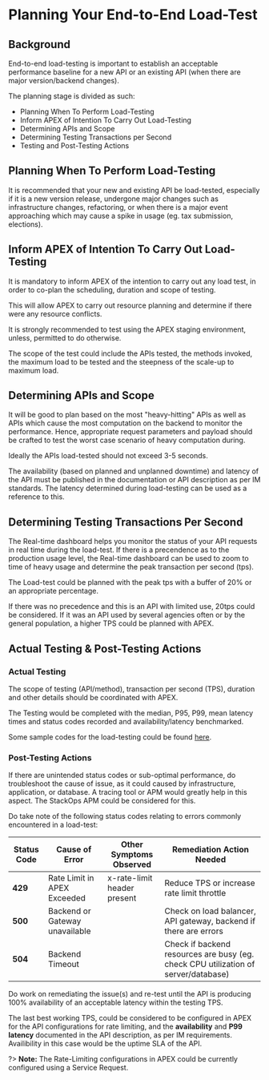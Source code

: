# Planning Your End-to-End Load-Test

## Background

End-to-end load-testing is important to establish an acceptable performance baseline for a new API or an existing API (when there are major version/backend changes).

The planning stage is divided as such:

- Planning When To Perform Load-Testing
- Inform APEX of Intention To Carry Out Load-Testing
- Determining APIs and Scope
- Determining Testing Transactions per Second
- Testing and Post-Testing Actions

## Planning When To Perform Load-Testing

It is recommended that your new and existing API be load-tested, especially if it is a new version release, undergone major changes such as infrastructure changes, refactoring, or when there is a major event approaching which may cause a spike in usage (eg. tax submission, elections).

## Inform APEX of Intention To Carry Out Load-Testing

It is mandatory to inform APEX of the intention to carry out any load test, in order to co-plan the scheduling, duration and scope of testing.

This will allow APEX to carry out resource planning and determine if there were any resource conflicts.

It is strongly recommended to test using the APEX staging environment, unless, permitted to do otherwise.

The scope of the test could include the APIs tested, the methods invoked, the maximum load to be tested and the steepness of the scale-up to maximum load.

## Determining APIs and Scope

It will be good to plan based on the most "heavy-hitting" APIs as well as APIs which cause the most computation on the backend to monitor the performance. Hence, appropriate request parameters and payload should be crafted to test the worst case scenario of heavy computation during.

Ideally the APIs load-tested should not exceed 3-5 seconds.

The availability (based on planned and unplanned downtime) and latency of the API must be published in the documentation or API description as per IM standards.
The latency determined during load-testing can be used as a reference to this.

## Determining Testing Transactions Per Second

The Real-time dashboard helps you monitor the status of your API requests in real time during the load-test. If there is a precendence as to the production usage level, the Real-time dashboard can be used to zoom to time of heavy usage and determine the peak transaction per second (tps).

The Load-test could be planned with the peak tps with a buffer of 20% or an appropriate percentage.

If there was no precedence and this is an API with limited use, 20tps could be considered. If it was an API used by several agencies often or by the general population, a higher TPS could be planned with APEX.

## Actual Testing & Post-Testing Actions

### Actual Testing

The scope of testing (API/method), transaction per second (TPS), duration and other details should be coordinated with APEX.

The Testing would be completed with the median, P95, P99, mean latency times and status codes recorded and availability/latency benchmarked.

Some sample codes for the load-testing could be found [here](/sections/load-testing/executing).

### Post-Testing Actions

If there are unintended status codes or sub-optimal performance, do troubleshoot the cause of issue, as it could caused by infrastructure, application, or database. A tracing tool or APM would greatly help in this aspect. The StackOps APM could be considered for this.

Do take note of the following status codes relating to errors commonly encountered in a load-test:

| Status Code | Cause of Error                 | Other Symptoms Observed     | Remediation Action Needed                                                          |
| ----------- | ------------------------------ | --------------------------- | ---------------------------------------------------------------------------------- |
| **429**     | Rate Limit in APEX Exceeded    | x-rate-limit header present | Reduce TPS or increase rate limit throttle                                         |
| **500**     | Backend or Gateway unavailable |                             | Check on load balancer, API gateway, backend if there are errors                   |
| **504**     | Backend Timeout                |                             | Check if backend resources are busy (eg. check CPU utilization of server/database) |

Do work on remediating the issue(s) and re-test until the API is producing 100% availability of an acceptable latency within the testing TPS.

The last best working TPS, could be considered to be configured in APEX for the API configurations for rate limiting, and the **availability** and **P99 latency** documented in the API description, as per IM requirements. Availibility in this case would be the uptime SLA of the API.

?> **Note:** The Rate-Limiting configurations in APEX could be currently configured using a Service Request.
